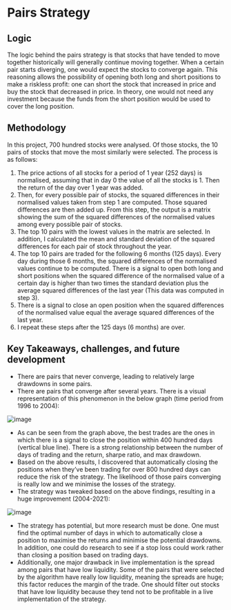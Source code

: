 # Pairs Strategy

## Logic

The logic behind the pairs strategy is that stocks that have tended to move together historically will generally continue moving together. When a certain pair starts diverging, one would expect the stocks to converge again. This reasoning allows the possibility of opening both long and short positions to make a riskless profit: one can short the stock that increased in price and buy the stock that decreased in price. In theory, one would not need any investment because the funds from the short position would be used to cover the long position.  

## Methodology

In this project, 700 hundred stocks were analysed. Of those stocks, the 10 pairs of stocks that move the most similarly were selected. The process is as follows:

1.	The price actions of all stocks for a period of 1 year (252 days) is normalised, assuming that in day 0 the value of all the stocks is 1. Then the return of the day over 1 year was added.
2.	Then, for every possible pair of stocks, the squared differences in their normalised values taken from step 1 are computed. Those squared differences are then added up. From this step, the output is a matrix showing the sum of the squared differences of the normalised values among every possible pair of stocks.
3.	The top 10 pairs with the lowest values in the matrix are selected. In addition, I calculated the mean and standard deviation of the squared differences for each pair of stock throughout the year.
4.	The top 10 pairs are traded for the following 6 months (125 days). Every day during those 6 months, the squared differences of the normalised values continue to be computed. There is a signal to open both long and short positions when the squared difference of the normalised value of a certain day is higher than two times the standard deviation plus the average squared differences of the last year (This data was computed in step 3). 
5.	There is a signal to close an open position when the squared differences of the normalised value equal the average squared differences of the last year. 
6.	I repeat these steps after the 125 days (6 months) are over.

## Key Takeaways, challenges, and future development

*	There are pairs that never converge, leading to relatively large drawdowns in some pairs.
*	There are pairs that converge after several years. There is a visual representation of this phenomenon in the below graph (time period from 1996 to 2004):

 ![image](https://user-images.githubusercontent.com/114669230/193101144-601966b8-90be-46e0-a765-686ca1e406ae.png)

*	As can be seen from the graph above, the best trades are the ones in which there is a signal to close the position within 400 hundred days (vertical blue line). There is a strong relationship between the number of days of trading and the return, sharpe ratio, and max drawdown. 
*	Based on the above results, I discovered that automatically closing the positions when they’ve been trading for over 800 hundred days can reduce the risk of the strategy. The likelihood of those pairs converging is really low and we minimise the losses of the strategy.
*	The strategy was tweaked based on the above findings, resulting in a huge improvement (2004-2021):

![image](https://user-images.githubusercontent.com/114669230/193105411-d9cdf207-866b-4f70-9481-30cf3a6c6b21.png)

*	The strategy has potential, but more research must be done. One must find the optimal number of days in which to automatically close a position to maximise the returns and minimise the potential drawdowns. In addition, one could do research to see if a stop loss could work rather than closing a position based on trading days. 
* Additionally, one major drawback in live implementation is the spread among pairs that have low liquidity. Some of the pairs that were selected by the algorithm have really low liquidity, meaning the spreads are huge; this factor reduces the margin of the trade. One should filter out stocks that have low liquidity because they tend not to be profitable in a live implementation of the strategy.   
